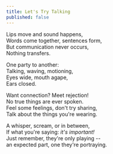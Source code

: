 ```yaml
---
title: Let's Try Talking
published: false
---
```


Lips move and sound happens, <br />
Words come together, sentences form, <br />
But communication never occurs, <br />
Nothing transfers. <br />

One party to another: <br />
Talking, waving, motioning, <br />
Eyes wide, mouth agape, <br />
Ears closed. <br />

Want connection? Meet rejection! <br />
No true things are ever spoken. <br />
Feel some feelings, don't try sharing, <br />
Talk about the things you're wearing. <br />

A whisper, scream, or in between, <br />
If what you're saying: *it's important!* <br />
Just remember, they're only playing -- <br />
an expected part, one they're portraying. <br />
